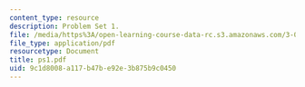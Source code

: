 ```yaml
---
content_type: resource
description: Problem Set 1.
file: /media/https%3A/open-learning-course-data-rc.s3.amazonaws.com/3-063-polymer-physics-spring-2007/9c1d8008a117b47be92e3b875b9c0450_ps1.pdf
file_type: application/pdf
resourcetype: Document
title: ps1.pdf
uid: 9c1d8008-a117-b47b-e92e-3b875b9c0450
---
```

